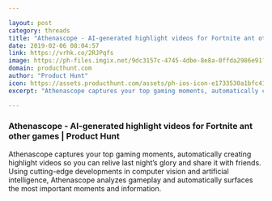 ```yaml
---

layout: post
category: threads
title: "Athenascope - AI-generated highlight videos for Fortnite ant other games"
date: 2019-02-06 08:04:57
link: https://vrhk.co/2RJPqfs
image: https://ph-files.imgix.net/9dc3157c-4745-4dbe-8e8a-0ffda2986e91?auto=format&fit=crop&h=512&w=1024
domain: producthunt.com
author: "Product Hunt"
icon: https://assets.producthunt.com/assets/ph-ios-icon-e1733530a1bfc41080db8161823f1ef262cdbbc933800c0a2a706f70eb9c277a.png
excerpt: "Athenascope captures your top gaming moments, automatically creating highlight videos so you can relive last night’s glory and share it with friends. Using cutting-edge developments in computer vision and artificial intelligence, Athenascope analyzes gameplay and automatically surfaces the most important moments and information."

---
```


### Athenascope - AI-generated highlight videos for Fortnite ant other games | Product Hunt

Athenascope captures your top gaming moments, automatically creating highlight videos so you can relive last night’s glory and share it with friends. Using cutting-edge developments in computer vision and artificial intelligence, Athenascope analyzes gameplay and automatically surfaces the most important moments and information.